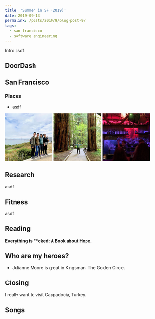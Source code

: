 ```yaml
---
title: 'Summer in SF (2019)'
date: 2019-09-13
permalink: /posts/2019/9/blog-post-9/
tags:
  - san francisco
  - software engineering
---
```


Intro asdf

DoorDash
------

San Francisco
------

### Places

* asdf


<img src='/images/19x/lands_end.jpg' width="31%">
<img src='/images/19x/muir.jpg' width="31%">
<img src='/images/19x/pagan_idol.jpg' width="31%">

Research
------
asdf

Fitness
------
asdf

Reading
------
**Everything is F\*cked: A Book about Hope.**

Who are my heroes?
------
* Julianne Moore is great in Kingsman: The Golden Circle.

Closing
------

I really want to visit Cappadocia, Turkey.

Songs
------






